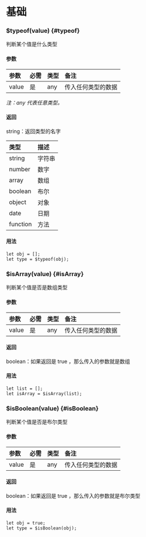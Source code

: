 # 基础

### $typeof\(value\) {#typeof}

判断某个值是什么类型

#### 参数

| 参数 | 必需 | 类型 | 备注 |
| :--- | :--- | :--- | :--- |
| value | 是 | any | 传入任何类型的数据 |

_注：any 代表任意类型。_

#### 返回

string：返回类型的名字

| 类型 | 描述 |
| :--- | :--- |
| string | 字符串 |
| number | 数字 |
| array | 数组 |
| boolean | 布尔 |
| object | 对象 |
| date | 日期 |
| function | 方法 |

#### 用法

```
let obj = [];
let type = $typeof(obj);
```

### $isArray\(value\) {#isArray}

判断某个值是否是数组类型

#### 参数

| 参数 | 必需 | 类型 | 备注 |
| :--- | :--- | :--- | :--- |
| value | 是 | any | 传入任何类型的数据 |

#### 返回

boolean：如果返回是 true ，那么传入的参数就是数组

#### 用法

```
let list = [];
let isArray = $isArray(list);
```

### $isBoolean\(value\) {#isBoolean}

判断某个值是否是布尔类型

#### 参数

| 参数 | 必需 | 类型 | 备注 |
| :--- | :--- | :--- | :--- |
| value | 是 | any | 传入任何类型的数据 |

#### 返回

boolean：如果返回是 true ，那么传入的参数就是布尔类型

#### 用法

```
let obj = true;
let type = $isBoolean(obj);
```



